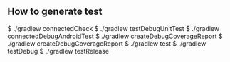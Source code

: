 ## How to generate test

$ ./gradlew connectedCheck
$ ./gradlew testDebugUnitTest
$ ./gradlew connectedDebugAndroidTest
$ ./gradlew createDebugCoverageReport
$ ./gradlew createDebugCoverageReport
$  ./gradlew test
$ ./gradlew testDebug
$ ./gradlew testRelease
